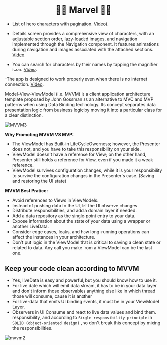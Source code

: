 <h1 align="center">🦸‍♂️ Marvel 🦸‍♂️</h1>

- List of hero characters with pagination. [Video](https://github.com/user-attachments/assets/85b29676-974d-48dc-9d6e-161cf0231c9d)).

- Details screen provides a comprehensive view of characters, with an adjustable section order, lazy-loaded images, and navigation implemented through the Navigation component. It features animations during navigation and images associated with the attached sections. [Video](https://github.com/user-attachments/assets/ab614213-954f-4f36-a3f4-112fdf8aa4c3)

- You can search for characters by their names by tapping the magnifier icon. [Video]([https://github.com/user-attachments/assets/28d9c64b-38fe-49dd-9c47-9e22245f7f95).

-The app is designed to work properly even when there is no internet connection. [Video]([https://github.com/user-attachments/assets/8f21da2a-7ffa-4191-be70-1fdeb886d3b7).


Model-View-ViewModel (i.e. MVVM) is a client application architecture template proposed by John Gossman as an alternative to MVC and MVP patterns when using Data Binding technology. Its concept separates data presentation logic from business logic by moving it into a particular class for a clear distinction.

![MVVM3](https://user-images.githubusercontent.com/1812129/68319232-446cf900-00be-11ea-92cf-cad817b2af2c.png)


**Why Promoting MVVM VS MVP:**
- The ViewModel has Built-in LifeCycleOwerness; however, the Presenter does not, and you have to take this responsibility on your side.
- ViewModel doesn't have a reference for View; on the other hand, Presenter still holds a reference for View, even if you made it a weak reference.
- ViewModel survives configuration changes, while it is your responsibility to survive the configuration changes in the Presenter's case. (Saving and restoring the UI state)


**MVVM Best Pratice:**
- Avoid references to Views in ViewModels.
- Instead of pushing data to the UI, let the UI observe changes.
- Distribute responsibilities, and add a domain layer if needed.
- Add a data repository as the single-point entry to your data.
- Expose information about the state of your data using a wrapper or another LiveData.
- Consider edge cases, leaks, and how long-running operations can affect the instances in your architecture.
- Don’t put logic in the ViewModel that is critical to saving a clean state or related to data. Any call you make from a ViewModel can be the last one.


**Keep your code clean according to MVVM**
-----------------------------
- Yes, liveData is easy and powerful, but you should know how to use it.
- For live date which will emit data stream, it has to be in your
data layer and don't inform those observables anything else like
in which thread those will consume, cause it is another
- For live-data that emits UI binding events, it must be in your ViewModel Layer.
- Observers in UI Consume and react to live data values and bind them.
responsibility, and according to `Single responsibility principle`
in `SOLID (object-oriented design)` , so don't break this concept by
mixing the responsibilities.

![mvvm2](https://user-images.githubusercontent.com/1812129/68319008-e9d39d00-00bd-11ea-9245-ebedd2a2c067.png)
